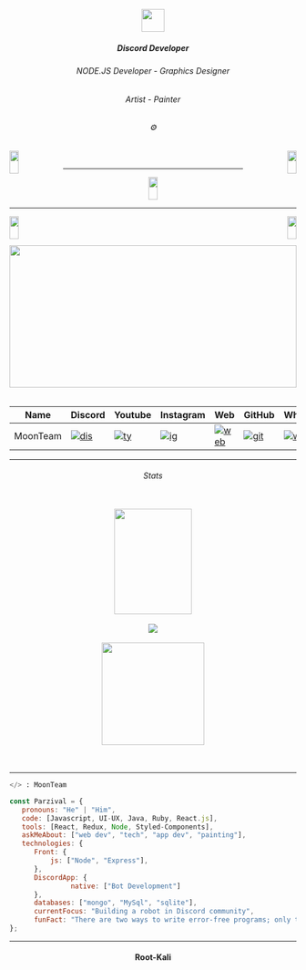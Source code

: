 <br/>

<div align="center">
<img src="https://media.discordapp.net/attachments/1049406847314042930/1064738846618681394/silver.png" align="center" height="40" width="40" />
</div>

##### <div align="center">Discord Developer</div>  

###### <div align="center">NODE.JS Developer - Graphics Designer</div>  

###### <div align="center">Artist - Painter</div>

###### <div align="center"> ⚙️</div>




<div align="left">
<a href="https://youtube.com/channel/UCXbSf-mBetjGSR_Eq7Ajesw"><img src="https://cdn.discordapp.com/attachments/865598508924796978/970638029322604574/youtube.png" align="left" height="40" style="width: 18%" ></a></div>



<div align="right">
<a href="https://aparat.com/PARZIVALW/live"><img src="https://cdn.discordapp.com/attachments/865598508924796978/970638029138046976/aparat.png" align="right" height="40" style="width: 18%" ></a></div>
<br/>

----

<div align="center">
<a href="https://instagram.com/parzivalw_"><img src="https://cdn.discordapp.com/attachments/865598508924796978/970638029607829554/instagram.png" align="center" height="40" style="width: 18%" ><a/></div>

----

<div align="left">
<a href="https://discord.gg/kEKgyTjHvN"><img src="https://cdn.discordapp.com/attachments/865598508924796978/970638028945125406/discord.png" align="left" height="40" style="width: 18%" ><a/></div>

<div align="right">
<a href="mailto:abolparzival@gmail.com"><img src="https://cdn.discordapp.com/attachments/865598508924796978/970633694568144927/gmail.png" align="right" height="40" style="width: 18%" ></a></div>
<br/><br/><br/>

<div align="center">
<img src="https://media.discordapp.net/attachments/1063119961255591988/1063130412949459064/1673540430194.gif" align="center" width="100%" height=" 250" />
</div><br/>

|  Name | Discord | Youtube | Instagram | Web | GitHub | WhatsApp |
|  ------ | ------ | ------ | ------ | ------ | ------ | ------ |
|  MoonTeam | [![dis](https://cdn.discordapp.com/attachments/1058321121113546783/1067787649529675798/icon.png)](https://discord.gg/moonteam) | [![ty](https://cdn.discordapp.com/attachments/1058321121113546783/1067789430162726912/icon5.png)](https://www.youtube.com/channel/UCXbSf-mBetjGSR_Eq7Ajesw) | [![ig](https://cdn.discordapp.com/attachments/1058321121113546783/1067788445273042945/icon2.png)](https://instagram.com/m0onteam) | [![web](https://cdn.discordapp.com/attachments/1058321121113546783/1067789019506823239/icon4.png)](null) | [![git](https://cdn.discordapp.com/attachments/1058321121113546783/1067790126119395332/ujhytgf.png)](https://github.com/MoonTeam-dev) | [![whats](https://cdn.discordapp.com/attachments/1058321121113546783/1067791368606462072/ww.png)](null) |
   
----
   

###### <div align="center">Stats</div><br/>

<div align="center"><img src="https://github-readme-stats.vercel.app/api?username=Parzivalw00&theme=dark" align="center" height="185p" style="width: 52%" /></div><br/>
   
   
<div align="center"><img src="https://github-readme-streak-stats.herokuapp.com/?user=Parzivalw00&theme=dark" align="" height="" style="width:" /></div><br/>



<div align="center"><img src="https://github-readme-stats.vercel.app/api/top-langs/?username=Parzivalw00&theme=dark" align="center" height="180p" right="width: 50%" /></div>
<br/><br/>

----

```py
</> : MoonTeam
```

```js
const Parzival = {
   pronouns: "He" | "Him",
   code: [Javascript, UI-UX, Java, Ruby, React.js],
   tools: [React, Redux, Node, Styled-Components],
   askMeAbout: ["web dev", "tech", "app dev", "painting"],
   technologies: {
      Front: {
          js: ["Node", "Express"],
      },
      DiscordApp: {
               native: ["Bot Development"]
      },
      databases: ["mongo", "MySql", "sqlite"],
      currentFocus: "Building a robot in Discord community",
      funFact: "There are two ways to write error-free programs; only the third one works"
};
```

----
#### <div align="center">Root-Kali</div>

